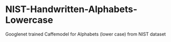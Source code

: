 # NIST-Handwritten-Alphabets-Lowercase
Googlenet trained Caffemodel for Alphabets (lower case) from NIST dataset 
